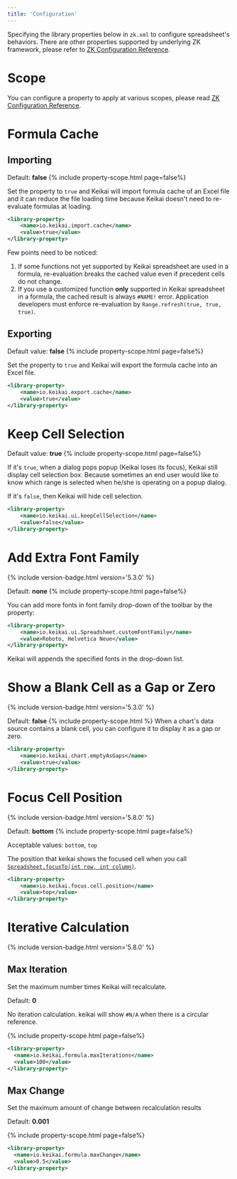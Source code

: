 ```yaml
---
title: 'Configuration'
---
```


Specifying the library properties below in `zk.xml` to configure spreadsheet's behaviors. There are other properties supported by underlying ZK framework, please refer to [ZK Configuration Reference](https://www.zkoss.org/wiki/ZK%20Configuration%20Reference/zk.xml).

# Scope
You can configure a property to apply at various scopes, please read [ZK Configuration Reference](https://www.zkoss.org/wiki/ZK%20Configuration%20Reference/zk.xml/The%20Library%20Properties).


# Formula Cache

## Importing
Default: **false**
{% include property-scope.html page=false%}

Set the property to `true` and Keikai will import formula cache of an Excel
file and it can reduce the file loading time because Keikai doesn't need to
re-evaluate formulas at loading.

```xml
<library-property>
    <name>io.keikai.import.cache</name>
    <value>true</value>
</library-property>
```

Few points need to be noticed:

1.  If some functions not yet supported by Keikai spreadsheet are used in a
    formula, re-evaluation breaks the cached value even if precedent
    cells do not change.
2.  If you use a customized function **only** supported in Keikai spreadsheet in a formula, the cached result is always `#NAME!` error. Application developers must enforce re-evaluation by `Range.refresh(true, true, true)`.

## Exporting
Default value: **false**
{% include property-scope.html page=false%}

Set the property to `true` and Keikai will export the formula cache into an Excel file.
```xml
<library-property>
    <name>io.keikai.export.cache</name>
    <value>true</value> 
</library-property>
```

# Keep Cell Selection

Default value: **true**
{% include property-scope.html page=false%}

If it's `true`, when a dialog pops popup (Keikai loses its focus), Keikai still display cell selection box. Because sometimes an end user would like to know which range is selected when he/she is operating on a popup dialog.

If it's `false`, then Keikai will hide cell selection.

```xml
<library-property>
    <name>io.keikai.ui.keepCellSelection</name>
    <value>false</value>
</library-property>
```

# Add Extra Font Family 
{% include version-badge.html version='5.3.0' %}

Default: **none**
{% include property-scope.html page=false%}

You can add more fonts in font family drop-down of the toolbar by the property:
```xml
<library-property>
    <name>io.keikai.ui.Spreadsheet.customFontFamily</name>
    <value>Roboto, Helvetica Neue</value>
</library-property>
```

Keikai will appends the specified fonts in the drop-down list.


# Show a Blank Cell as a Gap or Zero
{% include version-badge.html version='5.3.0' %}

Default: **false**
{% include property-scope.html %}
When a chart's data source contains a blank cell, you can configure it to display it as a gap or zero.

```xml
<library-property>
    <name>io.keikai.chart.emptyAsGaps</name>
    <value>true</value>
</library-property>
```


# Focus Cell Position
{% include version-badge.html version='5.8.0' %}

Default: **bottom**
{% include property-scope.html page=false%}

Acceptable values: `bottom`, `top`

The position that keikai shows the focused cell when you call [`Spreadsheet.focusTo(int row, int column)`](https://keikai.io/javadoc/latest/io/keikai/ui/Spreadsheet.html#focusTo-int-int-).

```xml
<library-property>
    <name>io.keikai.focus.cell.position</name>
    <value>top</value>
</library-property>
```


# Iterative Calculation
<!-- https://tracker.zkoss.org/browse/KEIKAI-453 -->
{% include version-badge.html version='5.8.0' %}

## Max Iteration
Set the maximum number times Keikai will recalculate.

Default: **0**

No iteration calculation. keikai will show `#N/A` when there is a circular reference.

{% include property-scope.html page=false%}


```xml
<library-property>
  <name>io.keikai.formula.maxIterations</name>
  <value>100</value>
</library-property>
```

## Max Change
Set the maximum amount of change between recalculation results

Default: **0.001**

{% include property-scope.html page=false%}

```xml
<library-property>
  <name>io.keikai.formula.maxChange</name>
  <value>0.5</value>
</library-property>
```

<!--
deprecated for using highchart instead of jasper report
## Chart's Font

For default font might not display your language properly, Spreadsheet
allows you to specify fonts used in charts. There are 3 parts of a chart
you can specify its font: **title, legend**, and **x axis tick**. Each
part has a corresponding library property that you can specify its
**name, style**, and **size** in `zk.xml`. Once you put the
configuration, it affects to all charts of the whole application.

**Example configuration in zk.xml**

{% highlight java linenos %}
<library-property>
    <name>io.keikai.chart.title.font</name>
    <value>sansserif, italic, 30</value>
</library-property>
{% endhighlight %}

  - The above configuration sets title font to italic SansSerif with
    size 30.

Available property names:

<table>
<thead>
<tr class="header">
<th><p><strong>Name</strong></p></th>
<th><p><strong>Which font in chart</strong></p></th>
</tr>
</thead>
<tbody>
<tr class="odd">
<td><p>io.keikai.chart.title.font</p></td>
<td><center>
<p>title font</p>
</center></td>
</tr>
<tr class="even">
<td><p>io.keikai.chart.legend.font</p></td>
<td><center>
<p>legend font</p>
</center></td>
</tr>
<tr class="odd">
<td><p>io.keikai.chart.xAxisTick.font</p></td>
<td><center>
<p>x axis tick font</p>
</center></td>
</tr>
</tbody>
</table>

Value's format:

{% highlight java linenos %}
[NAME], [STYLE], [SIZE]
{% endhighlight %}

  - \[NAME\] : Those font names your system supports.
  - \[STYLE\] : **plain**, **bold**, **italic**
  - If you specify a incorrect format in the property value, the
    property will be ignored.

# Color Picker

Users can set a library property, `io.keikai.useColorPickerEx`, in
`zk.xml` to specify which color picker used in the whole application.
This property only works under Spreadsheet EE. The default value is
**`true`**, and Spreadsheet uses ColorPicker of EE. If it's `false`,
Spreadsheet uses OSE's ColorPicker.

ColorPicker of EE:<br/> ![center]({{site.devref_image_folder}}/Keikai-essentials-configuration-colorPickerEE.JPG)

ColorPicker of OSE (fewer color choices):<br/> ![center]({{site.devref_image_folder}}/Keikai-essentials-configuration-colorPickerCE.JPG)

**Example in zk.xml**

{% highlight java linenos %}
<library-property>
    <name>io.keikai.colorPickerExUsed</name>
    <value>false</value>
</library-property>
{% endhighlight %}

  - The configuration above will make Spreadsheet use Color Picker of
    CE.
-->